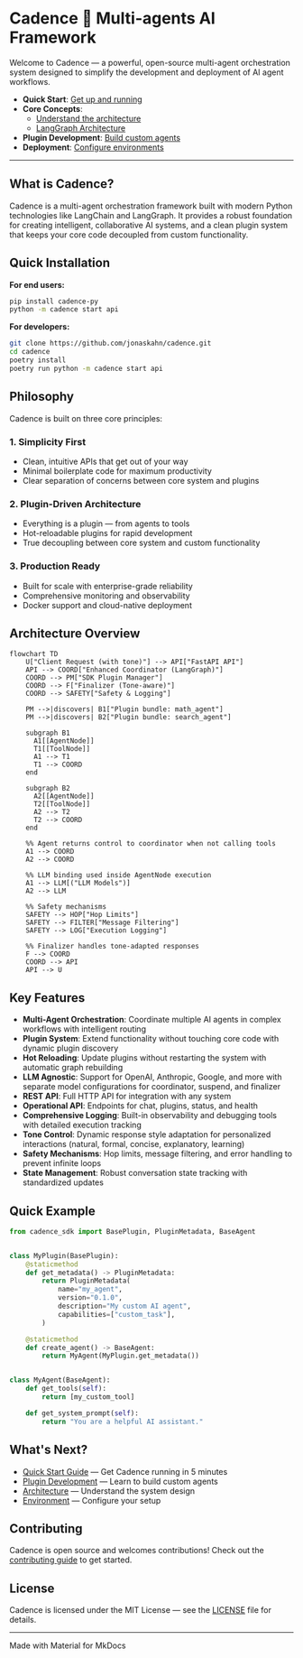# Cadence 🤖 Multi-agents AI Framework

Welcome to Cadence — a powerful, open-source multi-agent orchestration system designed to simplify the development and
deployment of AI agent workflows.

- **Quick Start**: [Get up and running](getting-started/quick-start.md)
- **Core Concepts**:
    - [Understand the architecture](concepts/architecture.md)
    - [LangGraph Architecture](concepts/langgraph-architecture.md)
- **Plugin Development**: [Build custom agents](plugins/overview.md)
- **Deployment**: [Configure environments](deployment/environment.md)

---

## What is Cadence?

Cadence is a multi-agent orchestration framework built with modern Python technologies like LangChain and LangGraph. It
provides a robust foundation for creating intelligent, collaborative AI systems, and a clean plugin system that keeps
your core code decoupled from custom functionality.

## Quick Installation

**For end users:**

```bash
pip install cadence-py
python -m cadence start api
```

**For developers:**

```bash
git clone https://github.com/jonaskahn/cadence.git
cd cadence
poetry install
poetry run python -m cadence start api
```

## Philosophy

Cadence is built on three core principles:

### 1. Simplicity First

- Clean, intuitive APIs that get out of your way
- Minimal boilerplate code for maximum productivity
- Clear separation of concerns between core system and plugins

### 2. Plugin-Driven Architecture

- Everything is a plugin — from agents to tools
- Hot-reloadable plugins for rapid development
- True decoupling between core system and custom functionality

### 3. Production Ready

- Built for scale with enterprise-grade reliability
- Comprehensive monitoring and observability
- Docker support and cloud-native deployment

## Architecture Overview

```mermaid
flowchart TD
    U["Client Request (with tone)"] --> API["FastAPI API"]
    API --> COORD["Enhanced Coordinator (LangGraph)"]
    COORD --> PM["SDK Plugin Manager"]
    COORD --> F["Finalizer (Tone-aware)"]
    COORD --> SAFETY["Safety & Logging"]

    PM -->|discovers| B1["Plugin bundle: math_agent"]
    PM -->|discovers| B2["Plugin bundle: search_agent"]

    subgraph B1
      A1[[AgentNode]]
      T1[[ToolNode]]
      A1 --> T1
      T1 --> COORD
    end

    subgraph B2
      A2[[AgentNode]]
      T2[[ToolNode]]
      A2 --> T2
      T2 --> COORD
    end

    %% Agent returns control to coordinator when not calling tools
    A1 --> COORD
    A2 --> COORD

    %% LLM binding used inside AgentNode execution
    A1 --> LLM[("LLM Models")]
    A2 --> LLM

    %% Safety mechanisms
    SAFETY --> HOP["Hop Limits"]
    SAFETY --> FILTER["Message Filtering"]
    SAFETY --> LOG["Execution Logging"]

    %% Finalizer handles tone-adapted responses
    F --> COORD
    COORD --> API
    API --> U
```

## Key Features

- **Multi-Agent Orchestration**: Coordinate multiple AI agents in complex workflows with intelligent routing
- **Plugin System**: Extend functionality without touching core code with dynamic plugin discovery
- **Hot Reloading**: Update plugins without restarting the system with automatic graph rebuilding
- **LLM Agnostic**: Support for OpenAI, Anthropic, Google, and more with separate model configurations for coordinator,
  suspend, and finalizer
- **REST API**: Full HTTP API for integration with any system
- **Operational API**: Endpoints for chat, plugins, status, and health
- **Comprehensive Logging**: Built-in observability and debugging tools with detailed execution tracking
- **Tone Control**: Dynamic response style adaptation for personalized interactions (natural, formal, concise,
  explanatory, learning)
- **Safety Mechanisms**: Hop limits, message filtering, and error handling to prevent infinite loops
- **State Management**: Robust conversation state tracking with standardized updates

## Quick Example

```python
from cadence_sdk import BasePlugin, PluginMetadata, BaseAgent


class MyPlugin(BasePlugin):
    @staticmethod
    def get_metadata() -> PluginMetadata:
        return PluginMetadata(
            name="my_agent",
            version="0.1.0",
            description="My custom AI agent",
            capabilities=["custom_task"],
        )

    @staticmethod
    def create_agent() -> BaseAgent:
        return MyAgent(MyPlugin.get_metadata())


class MyAgent(BaseAgent):
    def get_tools(self):
        return [my_custom_tool]

    def get_system_prompt(self):
        return "You are a helpful AI assistant."
```

## What's Next?

- [Quick Start Guide](getting-started/quick-start.md) — Get Cadence running in 5 minutes
- [Plugin Development](plugins/overview.md) — Learn to build custom agents
- [Architecture](concepts/architecture.md) — Understand the system design
- [Environment](deployment/environment.md) — Configure your setup

## Contributing

Cadence is open source and welcomes contributions! Check out the [contributing guide](contributing/development.md) to
get
started.

## License

Cadence is licensed under the MIT License — see the [LICENSE](../LICENSE) file for details.

---

Made with Material for MkDocs
